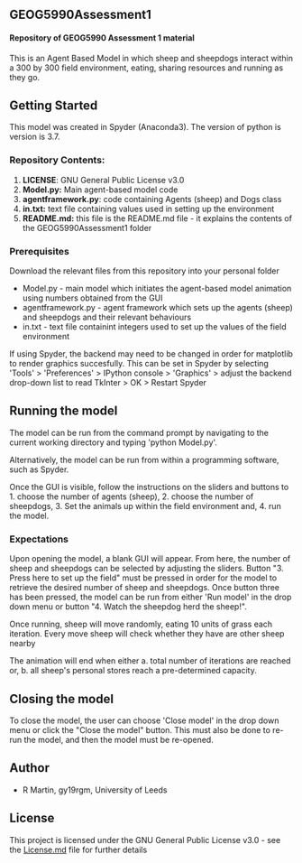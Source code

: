 ## GEOG5990Assessment1
#### Repository of GEOG5990 Assessment 1 material

This is an Agent Based Model in which sheep and sheepdogs interact within a 300 by 300 field environment, eating, sharing resources and running as they go.


## Getting Started
This model was created in Spyder (Anaconda3). The version of python is version is 3.7.

### Repository Contents:
1. **LICENSE**: GNU General Public License v3.0
2. **Model.py:** Main agent-based model code
3. **agentframework.py**: code containing Agents (sheep) and Dogs class
4. **in.txt:** text file containing values used in setting up the environment
5. **README.md:** this file is the README.md file - it explains the contents of the GEOG5990Assessment1 folder

### Prerequisites
Download the relevant files from this repository into your personal folder
* Model.py - main model which initiates the agent-based model animation using numbers obtained from the GUI
* agentframework.py - agent framework which sets up the agents (sheep) and sheepdogs and their relevant behaviours
* in.txt - text file containint integers used to set up the values of the field environment 

If using Spyder, the backend may need to be changed in order for matplotlib to render graphics succesfully. This can be set in Spyder by selecting 'Tools' > 'Preferences' > IPython console > 'Graphics' > adjust the backend drop-down list to read TkInter > OK > Restart Spyder


## Running the model
The model can be run from the command prompt by navigating to the current working directory and typing 'python Model.py'.

Alternatively, the model can be run from within a programming software, such as Spyder.

Once the GUI is visible, follow the instructions on the sliders and buttons to 1. choose the number of agents (sheep), 2. choose the number of sheepdogs, 3. Set the animals up within the field environment and, 4. run the model.

### Expectations
Upon opening the model, a blank GUI will appear. From here, the number of sheep and sheepdogs can be selected by adjusting the sliders. Button "3. Press here to set up the field" must be pressed in order for the model to retrieve the desired number of sheep and sheepdogs. Once button three has been pressed, the model can be run from either 'Run model' in the drop down menu or button "4. Watch the sheepdog herd the sheep!". 

Once running, sheep will move randomly, eating 10 units of grass each iteration. Every move sheep will check whether they have  are other sheep nearby

The animation will end when either a. total number of iterations are reached or, b. all sheep's personal stores reach a pre-determined capacity.

## Closing the model
To close the model, the user can choose 'Close model' in the drop down menu or click the "Close the model" button. This must also be done to re-run the model, and then the model must be re-opened.


## Author
* R Martin, gy19rgm, University of Leeds


## License
This project is licensed under the GNU General Public License v3.0 - see the [License.md](https://github.com/gy19rgm/GEOG5990Assessment1/blob/master/LICENSE) file for further details